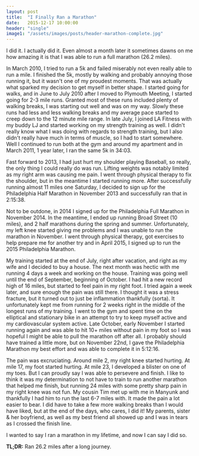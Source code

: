 ```yaml
---
layout: post
title:  "I Finally Ran a Marathon"
date:   2015-12-17 10:00:00
header: "single"
image1: "/assets/images/posts/header-marathon-complete.jpg"
---
```


I did it.  I actually did it.  Even almost a month later it sometimes dawns on me how amazing it is that I was able to run a full marathon (26.2 miles).

In March 2010, I tried to run a 5k and failed miserably not even really able to run a mile.  I finished the 5k, mostly by walking and probably annoying those running it, but it wasn't one of my proudest moments.  That was actually what sparked my decision to get myself in better shape.  I started going for walks, and in June to July 2010 after I moved to Plymouth Meeting, I started going for 2-3 mile runs.  Granted most of these runs included plenty of walking breaks, I was starting out well and was on my way.  Slowly these runs had less and less walking breaks and my average pace started to creep down to the 12 minute mile range.  In late July, I joined LA Fitness with my buddy LJ and started working on my strength training as well.  I didn't really know what I was doing with regards to strength training, but I also didn't really have much in terms of muscle, so I had to start somewhere.  Well I continued to run both at the gym and around my apartment and in March 2011, 1 year later, I ran the same 5k in 34:03.

Fast forward to 2013, I had just hurt my shoulder playing Baseball, so really, the only thing I could really do was run.  Lifting weights was notably limited as my right arm was causing me pain.  I went through physical therapy to fix the shoulder, but in the meantime I started running more.  After successfully running almost 11 miles one Saturday, I decided to sign up for the Philadelphia Half Marathon in November 2013 and successfully ran that in 2:15:38.

Not to be outdone, in 2014 I signed up for the Philadelphia Full Marathon in November 2014.  In the meantime, I ended up running Broad Street (10 miles), and 2 half marathons during the spring and summer.  Unfortunately, my left knee started giving me problems and I was unable to run the marathon in November.  I went through physical therapy, got exercises to help prepare me for another try and in April 2015, I signed up to run the 2015 Philadelphia Marathon.

My training started at the end of July, right after vacation, and right as my wife and I decided to buy a house.  The next month was hectic with me running 4 days a week and working on the house.  Training was going well until the end of September, beginning of October.  I had hit a new record high of 16 miles, but started to feel pain in my right foot.  I tried again a week later, and sure enough the pain was still there.  I thought it was a stress fracture, but it turned out to just be inflammation thankfully (sorta).  It unfortunately kept me from running for 2 weeks right in the middle of the longest runs of my training.  I went to the gym and spent time on the elliptical and stationary bike in an attempt to try to keep myself active and my cardiovascular system active.  Late October, early November I started running again and was able to hit 10+ miles without pain in my foot so I was hopeful I might be able to pull the marathon off after all.  I probably should have trained a little more, but on November 22nd, I gave the Philadelphia Marathon my best effort and was able to complete it in 5:12:16.

The pain was excruciating.  Around mile 2, my right knee started hurting.  At mile 17, my foot started hurting.  At mile 23, I developed a blister on one of my toes.  But I can proudly say I was able to persevere and finish.  I like to think it was my determination to not have to train to run another marathon that helped me finish, but running 24 miles with some pretty sharp pain in my right knee was not fun.  My cousin Tim met up with me in Manyunk and thankfully I had him to run the last 6-7 miles with.  It made the pain a lot easier to bear.  I did have to take a few more walking breaks than I would have liked, but at the end of the days, who cares, I did it!  My parents, sister & her boyfriend, as well as my best friend all showed up and I was in tears as I crossed the finish line.

I wanted to say I ran a marathon in my lifetime, and now I can say I did so.

**TL;DR:** Ran 26.2 miles after a long journey.